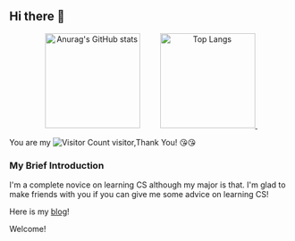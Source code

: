 ## Hi there 👋


<div align="center">
    <span>&emsp;&emsp;</span>
    <img height="170px" src="https://github-readme-stats.vercel.app/api?username=wangqiqi12&show_icons=true&theme=tokyonight" alt="Anurag's GitHub stats" />
    <span>&emsp;&emsp;</span>
    <a href="https://github.com/anuraghazra/github-readme-stats">
        <img height="170px" src="https://github-readme-stats.vercel.app/api/top-langs/?username=wangqiqi12&layout=compact&show_icons=true&theme=tokyonight" alt="Top Langs" />
    </a>
    <span>&emsp;&emsp;</span>
</div>


You are my ![Visitor Count](https://profile-counter.glitch.me/wangqiqi12/count.svg) visitor,Thank You! :kissing_heart::kissing_heart:

### My Brief Introduction







I'm a complete novice on learning CS although my major is that. I'm glad to make friends with you if you can give me some advice on learning CS! 

Here is my [blog](https://wangqiqi12.github.io/)!

Welcome!
